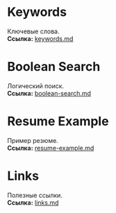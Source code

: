 # Keywords
Ключевые слова.\
**Ссылка:** [keywords.md](keywords.md)

# Boolean Search
Логический поиск.\
**Ссылка:** [boolean-search.md](boolean-search.md)

# Resume Example
Пример резюме.\
**Ссылка:** [resume-example.md](resume-example.md)

# Links
Полезные ссылки.\
**Ссылка:** [links.md](links.md)
